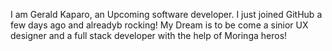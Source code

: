 I am Gerald Kaparo, an Upcoming software developer. I just joined GitHub a few days ago and alreadyb rocking! My Dream is to be come a sinior UX designer and a full stack developer with the help of Moringa heros!